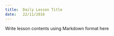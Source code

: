 ```yaml
---
title:  Daily Lesson Title
date:   22/11/2016
---
```


Write lesson contents using Markdown format here